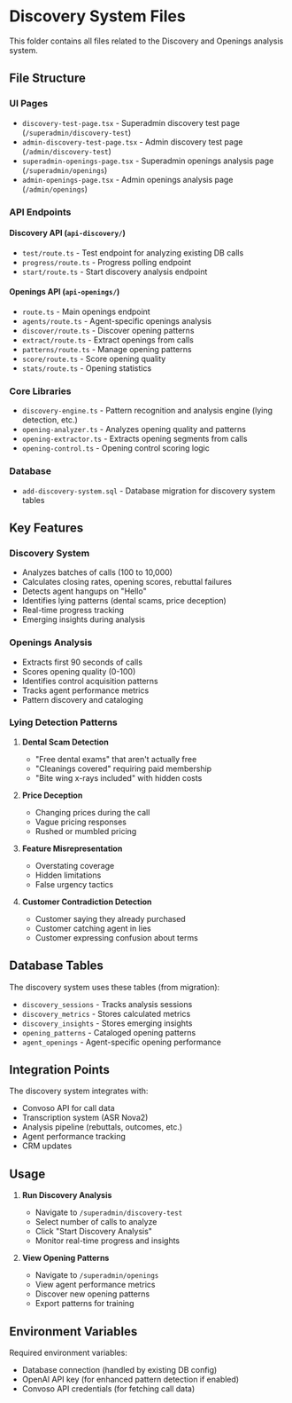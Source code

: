 # Discovery System Files

This folder contains all files related to the Discovery and Openings analysis system.

## File Structure

### UI Pages
- `discovery-test-page.tsx` - Superadmin discovery test page (`/superadmin/discovery-test`)
- `admin-discovery-test-page.tsx` - Admin discovery test page (`/admin/discovery-test`)
- `superadmin-openings-page.tsx` - Superadmin openings analysis page (`/superadmin/openings`)
- `admin-openings-page.tsx` - Admin openings analysis page (`/admin/openings`)

### API Endpoints

#### Discovery API (`api-discovery/`)
- `test/route.ts` - Test endpoint for analyzing existing DB calls
- `progress/route.ts` - Progress polling endpoint
- `start/route.ts` - Start discovery analysis endpoint

#### Openings API (`api-openings/`)
- `route.ts` - Main openings endpoint
- `agents/route.ts` - Agent-specific openings analysis
- `discover/route.ts` - Discover opening patterns
- `extract/route.ts` - Extract openings from calls
- `patterns/route.ts` - Manage opening patterns
- `score/route.ts` - Score opening quality
- `stats/route.ts` - Opening statistics

### Core Libraries
- `discovery-engine.ts` - Pattern recognition and analysis engine (lying detection, etc.)
- `opening-analyzer.ts` - Analyzes opening quality and patterns
- `opening-extractor.ts` - Extracts opening segments from calls
- `opening-control.ts` - Opening control scoring logic

### Database
- `add-discovery-system.sql` - Database migration for discovery system tables

## Key Features

### Discovery System
- Analyzes batches of calls (100 to 10,000)
- Calculates closing rates, opening scores, rebuttal failures
- Detects agent hangups on "Hello"
- Identifies lying patterns (dental scams, price deception)
- Real-time progress tracking
- Emerging insights during analysis

### Openings Analysis
- Extracts first 90 seconds of calls
- Scores opening quality (0-100)
- Identifies control acquisition patterns
- Tracks agent performance metrics
- Pattern discovery and cataloging

### Lying Detection Patterns
1. **Dental Scam Detection**
   - "Free dental exams" that aren't actually free
   - "Cleanings covered" requiring paid membership
   - "Bite wing x-rays included" with hidden costs

2. **Price Deception**
   - Changing prices during the call
   - Vague pricing responses
   - Rushed or mumbled pricing

3. **Feature Misrepresentation**
   - Overstating coverage
   - Hidden limitations
   - False urgency tactics

4. **Customer Contradiction Detection**
   - Customer saying they already purchased
   - Customer catching agent in lies
   - Customer expressing confusion about terms

## Database Tables

The discovery system uses these tables (from migration):
- `discovery_sessions` - Tracks analysis sessions
- `discovery_metrics` - Stores calculated metrics
- `discovery_insights` - Stores emerging insights
- `opening_patterns` - Cataloged opening patterns
- `agent_openings` - Agent-specific opening performance

## Integration Points

The discovery system integrates with:
- Convoso API for call data
- Transcription system (ASR Nova2)
- Analysis pipeline (rebuttals, outcomes, etc.)
- Agent performance tracking
- CRM updates

## Usage

1. **Run Discovery Analysis**
   - Navigate to `/superadmin/discovery-test`
   - Select number of calls to analyze
   - Click "Start Discovery Analysis"
   - Monitor real-time progress and insights

2. **View Opening Patterns**
   - Navigate to `/superadmin/openings`
   - View agent performance metrics
   - Discover new opening patterns
   - Export patterns for training

## Environment Variables

Required environment variables:
- Database connection (handled by existing DB config)
- OpenAI API key (for enhanced pattern detection if enabled)
- Convoso API credentials (for fetching call data)